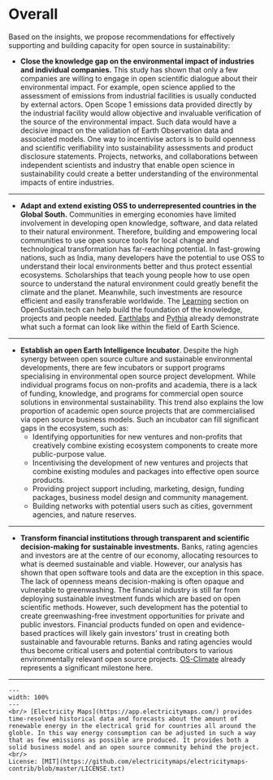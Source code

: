# Overall

Based on the insights, we propose recommendations for effectively supporting and building capacity for open source in sustainability:

- **Close the knowledge gap on the environmental impact of industries and individual companies.** This study has shown that only a few companies are willing to engage in open scientific dialogue about their environmental impact. For example, open science applied to the assessment of emissions from industrial facilities is usually conducted by external actors. Open Scope 1 emissions data provided directly by the industrial facility would allow objective and invaluable verification of the source of the environmental impact. Such data would have a decisive impact on the validation of Earth Observation data and associated models. One way to incentivise actors is to build openness and scientific verifiability into sustainability assessments and product disclosure statements. Projects, networks, and collaborations between independent scientists and industry that enable open science in sustainability could create a better understanding of the environmental impacts of entire industries.

---

- **Adapt and extend existing OSS to underrepresented countries in the Global South.** Communities in emerging economies have limited involvement in developing open knowledge, software, and data related to their natural environment. Therefore, building and empowering local communities to use open source tools for local change and technological transformation has far-reaching potential. In fast-growing nations, such as India, many developers have the potential to use OSS to understand their local environments better and thus protect essential ecosystems. Scholarships that teach young people how to use open source to understand the natural environment could greatly benefit the climate and the planet. Meanwhile, such investments are resource efficient and easily transferable worldwide. The [Learning](https://opensustain.tech/learning/) section on OpenSustain.tech can help build the foundation of the knowledge, projects and people needed. [Earthlabs](https://www.earthdatascience.org/) and [Pythia](https://projectpythia.org/) already demonstrate what such a format can look like within the field of Earth Science.

---

- **Establish an open Earth Intelligence Incubator**. Despite the high synergy between open source culture and sustainable environmental developments, there are few incubators or support programs specialising in environmental open source project development. While individual programs focus on non-profits and academia, there is a lack of funding, knowledge, and programs for commercial open source solutions in environmental sustainability. This trend also explains the low proportion of academic open source projects that are commercialised via open source business models. Such an incubator can fill significant gaps in the ecosystem, such as:
  - Identifying opportunities for new ventures and non-profits that creatively combine existing ecosystem components to create more public-purpose value.
  - Incentivising the development of new ventures and projects that combine existing modules and packages into effective open source products.
  - Providing project support including, marketing, design, funding packages, business model design and community management.
  - Building networks with potential users such as cities, government agencies, and nature reserves.

---

- **Transform financial institutions through transparent and scientific decision-making for sustainable investments.** Banks, rating agencies and investors are at the centre of our economy, allocating resources to what is deemed sustainable and viable. However, our analysis has shown that open software tools and data are the exception in this space. The lack of openness means decision-making is often opaque and vulnerable to greenwashing. The financial industry is still far from deploying sustainable investment funds which are based on open scientific methods. However, such development has the potential to create greenwashing-free investment opportunities for private and public investors. Financial products funded on open and evidence-based practices will likely gain investors' trust in creating both sustainable and favourable returns. Banks and rating agencies would thus become critical users and potential contributors to various environmentally relevant open source projects. [OS-Climate](https://os-climate.org/) already represents a significant milestone here.

---

 ```{figure} ../images/ElectricityMaps.png
---
width: 100%
---
<br/> [Electricity Maps](https://app.electricitymaps.com/) provides time-resolved historical data and forecasts about the amount of renewable energy in the electrical grid for countries all around the globle. In this way energy consumption can be adjusted in such a way that as few emissions as possible are produced. It provides both a solid business model and an open source community behind the project. <br/>
License: [MIT](https://github.com/electricitymaps/electricitymaps-contrib/blob/master/LICENSE.txt)
 ```
